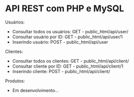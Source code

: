 # API REST com PHP e MySQL

Usuários:
- Consultar todos os usuários: GET - public_html/api/user/
- Consultar usuário por ID: GET - public_html/api/user/1
- Inserindo usuário: POST - public_html/api/user

Clientes:
- Consultar todos os clientes: GET - public_html/api/client/
- Consultar cliente por ID: GET - public_html/api/client/1
- Inserindo cliente: POST - public_html/api/client/

Produtos:
- Em desenvolvimento...